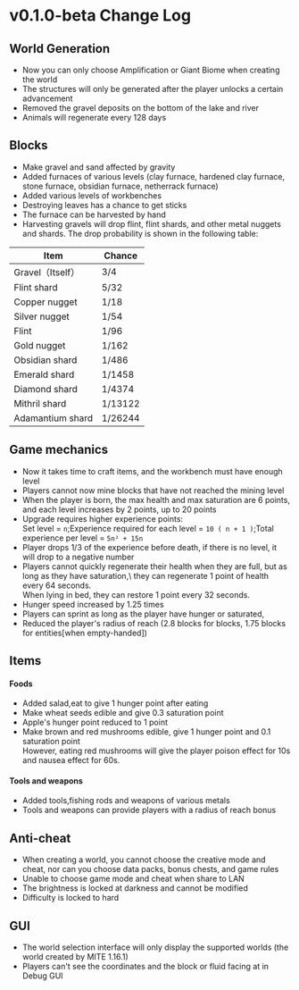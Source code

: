 # v0.1.0-beta Change Log
## World Generation
* Now you can only choose Amplification or Giant Biome when creating the world
* The structures will only be generated after the player unlocks a certain advancement
* Removed the gravel deposits on the bottom of the lake and river
* Animals will regenerate every 128 days 
## Blocks
* Make gravel and sand affected by gravity
* Added furnaces of various levels (clay furnace, hardened clay furnace, stone furnace, obsidian furnace, netherrack furnace)
* Added various levels of workbenches
* Destroying leaves has a chance to get sticks
* The furnace can be harvested by hand
* Harvesting gravels will drop flint, flint shards, and other metal nuggets and shards. The drop probability is shown in the following table:

Item| Chance
------------ | -------------
Gravel（Itself） |3/4 
Flint shard |5/32 
Copper nugget |1/18 
Silver nugget |1/54 
Flint |1/96 
Gold nugget |1/162 
Obsidian shard |1/486 
Emerald shard |1/1458 
Diamond shard |1/4374 
Mithril shard |1/13122 
Adamantium shard |1/26244 

## Game mechanics
* Now it takes time to craft items, and the workbench must have enough level
* Players cannot now mine blocks that have not reached the mining level
* When the player is born, the max health and max saturation are 6 points, and each level increases by 2 points, up to 20 points
* Upgrade requires higher experience points:\
            Set level = `n`;Experience required for each level = `10 ( n + 1 )`;Total experience per level = `5n² + 15n`
* Player drops 1/3 of the experience before death, if there is no level, it will drop to a negative number
* Players cannot quickly regenerate their health when they are full, but as long as they have saturation,\ 
  they can regenerate 1 point of health every 64 seconds.\
  When lying in bed, they can restore 1 point every 32 seconds.
* Hunger speed increased by 1.25 times
* Players can sprint as long as the player have hunger or saturated,
* Reduced the player's radius of reach (2.8 blocks for blocks, 1.75 blocks for entities[when empty-handed])
## Items
#### Foods
* Added salad,eat to give 1 hunger point after eating
* Make wheat seeds edible and give 0.3 saturation point
* Apple's hunger point reduced to 1 point
* Make brown and red mushrooms edible, give 1 hunger point and 0.1 saturation point\
  However, eating red mushrooms will give the player poison effect for 10s and nausea effect for 60s.
#### Tools and weapons
* Added tools,fishing rods and weapons of various metals
* Tools and weapons can provide players with a radius of reach bonus
## Anti-cheat
* When creating a world, you cannot choose the creative mode and cheat, nor can you choose data packs, bonus chests, and game rules
* Unable to choose game mode and cheat when share to LAN
* The brightness is locked at darkness and cannot be modified
* Difficulty is locked to hard
## GUI
* The world selection interface will only display the supported worlds (the world created by MITE 1.16.1)
* Players can't see the coordinates and the block or fluid facing at in Debug GUI